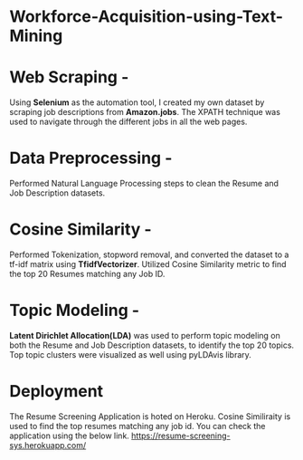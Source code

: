 # Workforce-Acquisition-using-Text-Mining

# Web Scraping - 
Using **Selenium** as the automation tool, I created my own dataset by scraping job descriptions from **Amazon.jobs**. The XPATH technique was used to navigate through the different jobs in all the web pages.

# Data Preprocessing - 
Performed Natural Language Processing steps to clean the Resume and Job Description datasets.

# Cosine Similarity - 
Performed Tokenization, stopword removal, and converted the dataset to a tf-idf matrix using **TfidfVectorizer**. Utilized Cosine Similarity metric to find the top 20 Resumes matching any Job ID.

# Topic Modeling - 
**Latent Dirichlet Allocation(LDA)** was used to perform topic modeling on both the Resume and Job Description datasets, to identify the top 20 topics. Top topic clusters were visualized as well using pyLDAvis library.

# Deployment
The Resume Screening Application is hoted on Heroku. Cosine Similiraity is used to find the top resumes matching any job id. You can check the application using the below link.
https://resume-screening-sys.herokuapp.com/
